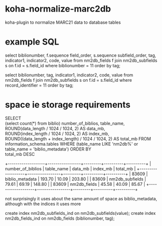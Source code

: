 # koha-normalize-marc2db
koha-plugin to normalize MARC21 data to database tables

# example SQL

select biblionumber, f.sequence field_order, s.sequence subfield_order, tag, indicator1, indicator2, code, value from nm2db_fields f join nm2db_subfields s on f.id = s.field_id where biblionumber = 11 order by tag;

select biblionumber, tag, indicator1, indicator2, code, value from nm2db_fields f join nm2db_subfields s on f.id = s.field_id where record_identifier = 11 order by tag;


# space ie storage requirements

SELECT  
(select count(*) from biblio) number_of_biblios,
table_name,     
ROUND(data_length / 1024 / 1024, 2) AS data_mb,     
ROUND(index_length / 1024 / 1024, 2) AS index_mb,     
ROUND((data_length + index_length) / 1024 / 1024, 2) AS total_mb FROM      
information_schema.tables WHERE 
(table_name LIKE 'nm2db%' or table_name = 'biblio_metadata') ORDER BY     
total_mb DESC

+-------------------+-----------------+---------+----------+----------+
| number_of_biblios | table_name      | data_mb | index_mb | total_mb |
+-------------------+-----------------+---------+----------+----------+
|             83609 | biblio_metadata |  193.70 |    10.09 |   203.80 |
|             83609 | nm2db_subfields |   79.61 |    69.19 |   148.80 |
|             83609 | nm2db_fields    |   45.58 |    40.09 |    85.67 |
+-------------------+-----------------+---------+----------+----------+

not surprisingly it uses about the same amount of space as biblio_metadata, although with the indices it uses more

create index nm2db_subfields_ind on nm2db_subfields(value);
create index nm2db_fields_ind on nm2db_fields (biblionumber, tag);

